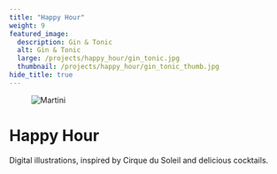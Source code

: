 ```yaml
---
title: "Happy Hour"
weight: 9
featured_image:
  description: Gin & Tonic
  alt: Gin & Tonic
  large: /projects/happy_hour/gin_tonic.jpg
  thumbnail: /projects/happy_hour/gin_tonic_thumb.jpg
hide_title: true
---
```


<figure>
  <img src="{{ site.baseurl }}/images/projects/happy_hour/martini.jpg" alt="Martini">
</figure>

# Happy Hour

Digital illustrations, inspired by Cirque du Soleil and delicious cocktails.